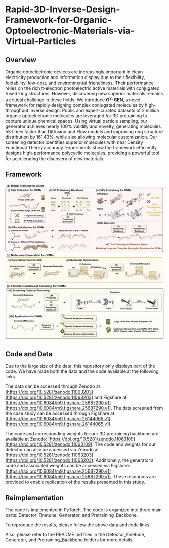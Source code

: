# Rapid-3D-Inverse-Design-Framework-for-Organic-Optoelectronic-Materials-via-Virtual-Particles

## Overview

Organic optoelectronic devices are increasingly important in clean electricity production and information display due to their flexibility, foldability, low-cost, and environmental friendliness. Their performance relies on the rich π-electron photoelectric active materials with conjugated fused-ring structures. However, discovering new superior materials remains a critical challenge in these fields.
We introduce **O<sup>2</sup>-GEN**, a novel framework for rapidly designing complex conjugated molecules by high-throughput inverse design. Public and expert-curated datasets of 2 million organic optoelectronic molecules are leveraged for 3D pretraining to capture unique chemical spaces. Using virtual particle sampling, our generator achieves nearly 100% validity and novelty, generating molecules 53 times faster than Diffusion and Flow models and improving ring structure distribution by 161.43%, while also allowing molecular customization. Our screening detector identifies superior molecules with near Density Functional Theory accuracy. Experiments show the framework efficiently designs high-performance polycyclic molecules, providing a powerful tool for accelerating the discovery of new materials.

## Framework

![Framework Diagram](Figure/Framework.png)

## Code and Data

Due to the large size of the data, this repository only displays part of the code. We have made both the data and the code available at the following links.

The data can be accessed through Zenodo at [https://doi.org/10.5281/zenodo.11063203](https://doi.org/10.5281/zenodo.11063203) and Figshare at [https://doi.org/10.6084/m9.figshare.25687290.v1](https://doi.org/10.6084/m9.figshare.25687290.v1). The data screened from the case study can be accessed through Figshare at [https://doi.org/10.6084/m9.figshare.26144065.v1](https://doi.org/10.6084/m9.figshare.26144065.v1).

The code and corresponding weights for our 3D pretraining backbone are available at Zenodo: [https://doi.org/10.5281/zenodo.11063109](https://doi.org/10.5281/zenodo.11063109). The code and weights for our detector can also be accessed via Zenodo at [https://doi.org/10.5281/zenodo.11063203](https://doi.org/10.5281/zenodo.11063203). Additionally, the generator’s code and associated weights can be accessed via Figshare: [https://doi.org/10.6084/m9.figshare.25687290.v1](https://doi.org/10.6084/m9.figshare.25687290.v1). These resources are provided to enable replication of the results presented in this study.

## Reimplementation

The code is implemented in PyTorch. The code is organized into three main parts: Detector_Finetune, Generator, and Pretraining_Backbone.

To reproduce the results, please follow the above data and code links.

Also, please refer to the README.md files in the Detector_Finetune, Generator, and Pretraining_Backbone folders for more details.

